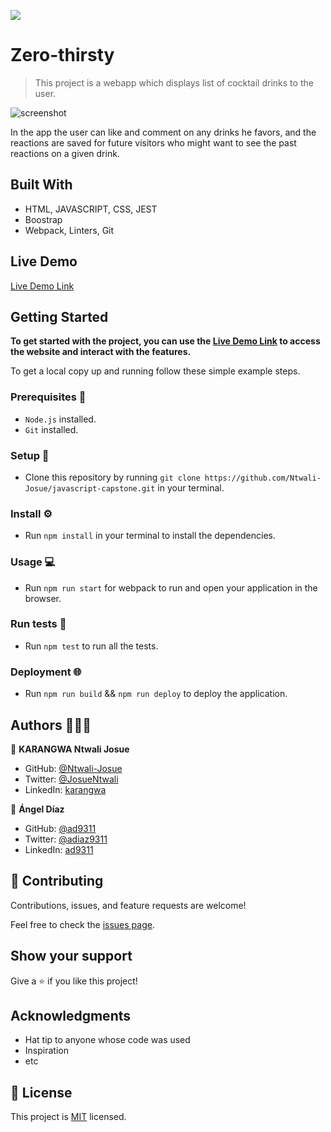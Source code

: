 ![](https://img.shields.io/badge/Microverse-blueviolet)

# Zero-thirsty

> This project is a webapp which displays list of cocktail drinks to the user.

![screenshot](https://user-images.githubusercontent.com/58233753/132763985-490b219a-ffaa-4383-9e42-34d8c0ce0b9b.png)

In the app the user can like and comment on any drinks he favors, and the reactions are saved for future visitors who might want to see the past reactions on a given drink.

## Built With 

- HTML, JAVASCRIPT, CSS, JEST
- Boostrap
- Webpack, Linters, Git

## Live Demo 

[Live Demo Link](https://ntwali-josue.github.io/javascript-capstone/)

## Getting Started 
**To get started with the project, you can use the [Live Demo Link](https://ntwali-josue.github.io/javascript-capstone/) to access the website and interact with the features.**

To get a local copy up and running follow these simple example steps.

### Prerequisites 📌
- `Node.js` installed.
- `Git` installed.

### Setup 🔂 
- Clone this repository by running `git clone https://github.com/Ntwali-Josue/javascript-capstone.git` in your terminal.

### Install ⚙️
- Run `npm install` in your terminal to install the dependencies.

### Usage 💻
- Run `npm run start` for webpack to run and open your application in the browser.

### Run tests 🔎
- Run `npm test` to run all the tests.

### Deployment  🌐
- Run `npm run build` && `npm run deploy` to deploy the application.

## Authors 👨🏾‍💻

👤 **KARANGWA Ntwali Josue**

- GitHub: [@Ntwali-Josue](https://github.com/Ntwali-Josue)
- Twitter: [@JosueNtwali](https://twitter.com/JosueNtwali)
- LinkedIn: [karangwa](https://linkedin.com/in/karangwa)

👤 **Ángel Díaz**

- GitHub: [@ad9311](https://github.com/ad9311)
- Twitter: [@adiaz9311](https://twitter.com/adiaz9311)
- LinkedIn: [ad9311](https://linkedin.com/in/ad9311)

## 🤝 Contributing

Contributions, issues, and feature requests are welcome!

Feel free to check the [issues page](https://github.com/Ntwali-Josue/javascript-capstone/issues/).

## Show your support

Give a ⭐️ if you like this project!

## Acknowledgments

- Hat tip to anyone whose code was used
- Inspiration
- etc

## 📝 License

This project is [MIT](./MIT.md) licensed.
